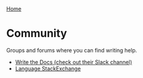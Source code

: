 [Home](index.md)

# Community
Groups and forums where you can find writing help.

* [Write the Docs (check out their Slack channel)](http://www.writethedocs.org/)
* [Language StackExchange](https://english.stackexchange.com/)
